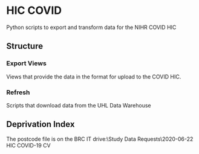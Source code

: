 # HIC COVID

Python scripts to export and transform data for the NIHR COVID HIC

## Structure
### Export Views
Views that provide the data in the format for upload to the COVID HIC.

### Refresh
Scripts that download data from the UHL Data Warehouse

## Deprivation Index

The postcode file is on the BRC IT drive:\Study Data Requests\2020-06-22 HIC COVID-19 CV
